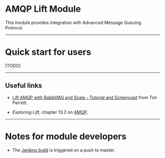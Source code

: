 AMQP Lift Module
==================

This module provides integration with Advanced Message Queuing Protocol.

---

Quick start for users
=====================

[TODO]


---


Useful links
------------

* [Lift AMQP with RabbitMQ and Scala – Tutorial and Screencast](http://timperrett.com/2009/05/22/lift-amqp-with-rabbitmq-and-scala-tutorial-and-screencast/) from Tim Perrett.

* _Exploring Lift_, chapter 13.2 on [AMQP](http://exploring.liftweb.net/master/index-13.html).



---

Notes for module developers
===========================

* The [Jenkins build](https://liftmodules.ci.cloudbees.com/job/amqp/) is triggered on a push to master.



